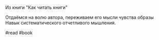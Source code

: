 Из книги "Как читать книги"

Отдаёмся на волю автора, переживаем его мысли чувства образы
Навык систематического отчетливого мышления.

#read #book 